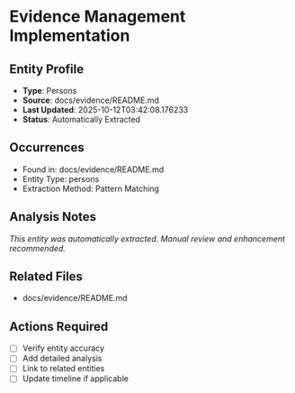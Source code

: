 # Evidence Management Implementation

## Entity Profile
- **Type**: Persons
- **Source**: docs/evidence/README.md
- **Last Updated**: 2025-10-12T03:42:08.176233
- **Status**: Automatically Extracted

## Occurrences
- Found in: docs/evidence/README.md
- Entity Type: persons
- Extraction Method: Pattern Matching

## Analysis Notes
*This entity was automatically extracted. Manual review and enhancement recommended.*

## Related Files
- docs/evidence/README.md

## Actions Required
- [ ] Verify entity accuracy
- [ ] Add detailed analysis
- [ ] Link to related entities
- [ ] Update timeline if applicable
